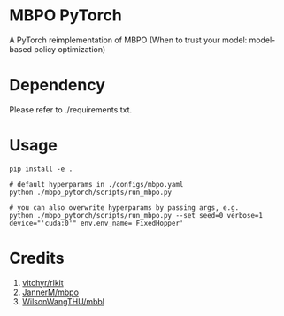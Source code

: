 # MBPO PyTorch
A PyTorch reimplementation of MBPO (When to trust your model: model-based policy optimization)

# Dependency

Please refer to ./requirements.txt.

# Usage

    pip install -e .
    
    # default hyperparams in ./configs/mbpo.yaml
    python ./mbpo_pytorch/scripts/run_mbpo.py
    
    # you can also overwrite hyperparams by passing args, e.g.
    python ./mbpo_pytorch/scripts/run_mbpo.py --set seed=0 verbose=1 device="'cuda:0'" env.env_name='FixedHopper'

  
# Credits
1. [vitchyr/rlkit](https://github.com/vitchyr/rlkit)
2. [JannerM/mbpo](https://github.com/JannerM/mbpo)
3. [WilsonWangTHU/mbbl](https://github.com/WilsonWangTHU/mbbl)